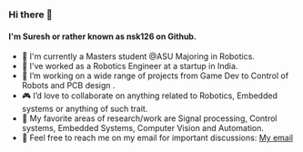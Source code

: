 ### Hi there 👋
#### I'm Suresh or rather known as nsk126 on Github.

- 📘 I'm currently a Masters student @ASU Majoring in Robotics.
- :rocket: I've worked as a Robotics Engineer at a startup in India. 
- :game_die: I’m working on a wide range of projects from Game Dev to Control of Robots and PCB design .
- :video_game: I’d love to collaborate on anything related to Robotics, Embedded systems or anything of such trait.
- :thought_balloon: My favorite areas of research/work are Signal processing, Control systems, Embedded Systems, Computer Vision and Automation.
- :e-mail: Feel free to reach me on my email for important discussions: [My email](mailto:nsk126@gmail.com)



<!-- [![Top Langs](https://github-readme-stats.vercel.app/api/top-langs/?username=nsk126&layout=compact)](https://github.com/nsk126) -->

